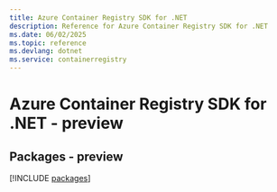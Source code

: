 ```yaml
---
title: Azure Container Registry SDK for .NET
description: Reference for Azure Container Registry SDK for .NET
ms.date: 06/02/2025
ms.topic: reference
ms.devlang: dotnet
ms.service: containerregistry
---
```

# Azure Container Registry SDK for .NET - preview
## Packages - preview
[!INCLUDE [packages](container-registry-index.md)]